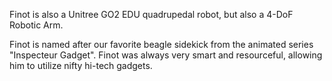 Finot is also a Unitree GO2 EDU quadrupedal robot, but also a 4-DoF Robotic Arm.

Finot is named after our favorite beagle sidekick from the animated series "Inspecteur Gadget". Finot was always very smart and resourceful, allowing him to utilize nifty hi-tech gadgets.
